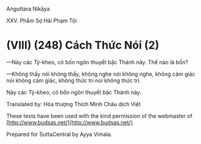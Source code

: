 Aṅguttara Nikāya

XXV. Phẩm Sợ Hãi Phạm Tội

# (VIII) (248) Cách Thức Nói (2)

—Này các Tỷ-kheo, có bốn ngôn thuyết bậc Thánh này. Thế nào là bốn?

—Không thấy nói không thấy, không nghe nói không nghe, không cảm giác nói không cảm giác, không thức tri nói không thức tri.

Này các Tỷ-kheo, có bốn ngôn thuyết bậc Thánh này.

Translated by: Hòa thượng Thích Minh Châu dịch Việt

These texts have been used with the kind permission of the webmaster of [http://www.budsas.net/](http://www.budsas.net/)

Prepared for SuttaCentral by Ayya Vimala.
